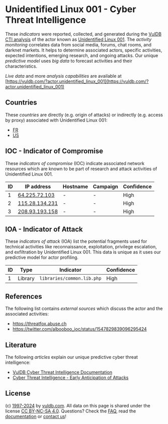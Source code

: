 # Unidentified Linux 001 - Cyber Threat Intelligence

These _indicators_ were reported, collected, and generated during the [VulDB CTI analysis](https://vuldb.com/?kb.cti) of the actor known as [Unidentified Linux 001](https://vuldb.com/?actor.unidentified_linux_001). The _activity monitoring_ correlates data from social media, forums, chat rooms, and darknet markets. It helps to determine associated actors, specific activities, expected intentions, emerging research, and ongoing attacks. Our unique _predictive model_ uses _big data_ to forecast activities and their characteristics.

_Live data_ and more _analysis capabilities_ are available at [https://vuldb.com/?actor.unidentified_linux_001](https://vuldb.com/?actor.unidentified_linux_001)

## Countries

These _countries_ are directly (e.g. origin of attacks) or indirectly (e.g. access by proxy) associated with Unidentified Linux 001:

* [FR](https://vuldb.com/?country.fr)
* [US](https://vuldb.com/?country.us)

## IOC - Indicator of Compromise

These _indicators of compromise_ (IOC) indicate associated network resources which are known to be part of research and attack activities of Unidentified Linux 001.

ID | IP address | Hostname | Campaign | Confidence
-- | ---------- | -------- | -------- | ----------
1 | [64.225.72.103](https://vuldb.com/?ip.64.225.72.103) | - | - | High
2 | [115.28.134.231](https://vuldb.com/?ip.115.28.134.231) | - | - | High
3 | [208.93.193.158](https://vuldb.com/?ip.208.93.193.158) | - | - | High

## IOA - Indicator of Attack

These _indicators of attack_ (IOA) list the potential fragments used for technical activities like reconnaissance, exploitation, privilege escalation, and exfiltration by Unidentified Linux 001. This data is unique as it uses our predictive model for actor profiling.

ID | Type | Indicator | Confidence
-- | ---- | --------- | ----------
1 | Library | `libraries/common.lib.php` | High

## References

The following list contains _external sources_ which discuss the actor and the associated activities:

* https://threatfox.abuse.ch
* https://twitter.com/albooboo_ioc/status/1547829839096295424

## Literature

The following _articles_ explain our unique predictive cyber threat intelligence:

* [VulDB Cyber Threat Intelligence Documentation](https://vuldb.com/?kb.cti)
* [Cyber Threat Intelligence - Early Anticipation of Attacks](https://www.scip.ch/en/?labs.20201022)

## License

(c) [1997-2024](https://vuldb.com/?kb.changelog) by [vuldb.com](https://vuldb.com/?kb.about). All data on this page is shared under the license [CC BY-NC-SA 4.0](https://creativecommons.org/licenses/by-nc-sa/4.0/). Questions? Check the [FAQ](https://vuldb.com/?kb.faq), read the [documentation](https://vuldb.com/?kb) or [contact us](https://vuldb.com/?contact)!
